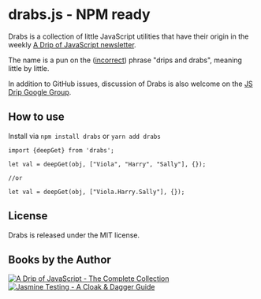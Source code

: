 # drabs.js - NPM ready

Drabs is a collection of little JavaScript utilities that have their origin in the weekly [A Drip of JavaScript newsletter][drip].

The name is a pun on the ([incorrect][phrase]) phrase "drips and drabs", meaning little by little.

In addition to GitHub issues, discussion of Drabs is also welcome on the [JS Drip Google Group][group].

## How to use
Install via `npm install drabs` or `yarn add drabs`

```
import {deepGet} from 'drabs';

let val = deepGet(obj, ["Viola", "Harry", "Sally"], {});

//or

let val = deepGet(obj, ["Viola.Harry.Sally"], {});
```

## License

Drabs is released under the MIT license.

## Books by the Author

[![A Drip of JavaScript - The Complete Collection](https://s3.amazonaws.com/titlepages.leanpub.com/a-drip-of-javascript-book/bookpage?1365940791)][dripbook] [![Jasmine Testing - A Cloak & Dagger Guide](https://s3.amazonaws.com/titlepages.leanpub.com/jasmine-testing/bookpage?1363557125)][jasminebook]

[drip]:http://adripofjavascript.com
[phrase]:http://grammarist.com/usage/dribs-and-drabs/
[group]:https://groups.google.com/forum/?fromgroups#!forum/js-drip-discussions
[dripbook]:https://leanpub.com/a-drip-of-javascript-book/
[jasminebook]:https://leanpub.com/jasmine-testing/

